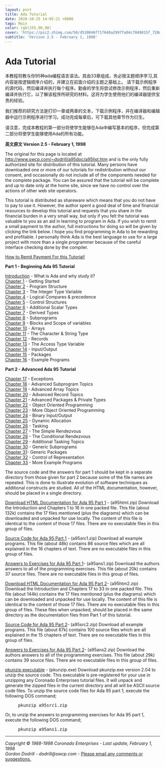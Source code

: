 ```yaml
---
layout: post
title: Ada Tutorial
date: 2020-10-25 14:05:21 +0800
tags: Main
color: rgb(255,90,90)
cover: 'https://pic2.zhimg.com/50/d510846f71f640a2997fa04c7849015f_720w.jpg?source=54b3c3a5'
subtitle: 'Version 2.5 - February 1, 1998'
---
```

# Ada Tutorial #

<P>本教程将教与你95种ada编程语言语法。其由33章组成，务必按主题顺序学习,其内容是按逻辑顺序介绍的，并建立在前面介绍的主题之基础上。
请下载示例程序的源代码，然后编译并执行每个程序。勤奋的学生将尝试修改示例程序，然后重新编译并执行它，以了解该程序所研究的材料。这将为学生使用他们的编译器提供宝贵的经验。

<P>我们推荐的研究方法是打印一章或两章的文本，下载示例程序，并在编译器和编辑器中运行示例程序进行学习。成功完成每章后，可下载其他章节作为衍生。

<P>请注意，完成本教程的第一部分将使学生能够在Ada中编写基本的程序，但完成第二部分将使学生能够使用Ada的所有功能。

<P><B>英文原文 Version 2.5 - February 1, 1998</B>

<P>The original for this page is located at <A HREF="http://www.swcp.com/~dodrill/a95doc/a95list.htm">http://www.swcp.com/~dodrill/a95doc/a95list.htm</A>
and is the only fully authorized site for distribution of this tutorial.
Many persons have downloaded one or more of our tutorials for redistribution
without our consent, and occasionally do not include all of the components
needed for the complete package. You can be assured that the tutorial will
be complete and up to date only at the home site, since we have no control
over the actions of other web site operators.

<P>This tutorial is distributed as shareware which means that you do not
have to pay to use it. However, the author spent a good deal of time and
financial resources to develop this tutorial and requests that you share
in the financial burden in a very small way, but only if you felt the tutorial
was valuable to you as an aid in learning to program in Ada. If you wish
to remit a small payment to the author, full instructions for doing so
will be given by clicking the link below. I hope you find programming in
Ada to be rewarding and profitable. I personally think Ada is the best
language to use for a large project with more than a single programmer
because of the careful interface checking done by the compiler.

<P><A HREF="order.htm">How to Remit Payment For this Tutorial!</A>

<P><B>Part 1 - Beginning Ada 95 Tutorial</B>
<DL>
<DT>
<A HREF="/ada95/intro.htm">Introduction</A> - What is Ada and why study it?</DT>

<DT>
<A HREF="/ada95/chap01.htm">Chapter 1</A> - Getting Started</DT>

<DT>
<A HREF="/ada95/chap02.htm">Chapter 2</A> - Program Structure</DT>

<DT>
<A HREF="/ada95/chap03.htm">Chapter 3</A> - The Integer Type Variable</DT>

<DT>
<A HREF="/ada95/chap04.htm">Chapter 4</A> - Logical Compares &amp; precedence</DT>

<DT>
<A HREF="/ada95/chap05.htm">Chapter 5</A> - Control Structures</DT>

<DT>
<A HREF="/ada95/chap06.htm">Chapter 6</A> - Additional Scalar Types</DT>

<DT>
<A HREF="/ada95/chap07.htm">Chapter 7</A> - Derived Types</DT>

<DT>
<A HREF="/ada95/chap08.htm">Chapter 8</A> - Subprograms</DT>

<DT>
<A HREF="/ada95/chap09.htm">Chapter 9</A> - Blocks and Scope of variables</DT>

<DT>
<A HREF="/ada95/chap10.htm">Chapter 10</A> - Arrays</DT>

<DT>
<A HREF="/ada95/chap11.htm">Chapter 11</A> - The Character &amp; String Type</DT>

<DT>
<A HREF="/ada95/chap12.htm">Chapter 12</A> - Records</DT>

<DT>
<A HREF="/ada95/chap13.htm">Chapter 13</A> - The Access Type Variable</DT>

<DT>
<A HREF="/ada95/chap14.htm">Chapter 14</A> - Input/Output</DT>

<DT>
<A HREF="/ada95/chap15.htm">Chapter 15</A> - Packages</DT>

<DT>
<A HREF="/ada95/chap16.htm">Chapter 16</A> - Example Programs</DT>


<P><B>Part 2 - Advanced Ada 95 Tutorial</B>
<DT>
<A HREF="/ada95/chap17.htm">Chapter 17</A> - Exceptions</DT>

<DT>
<A HREF="/ada95/chap18.htm">Chapter 18</A> - Advanced Subprogram Topics</DT>

<DT>
<A HREF="/ada95/chap19.htm">Chapter 19</A> - Advanced Array Topics</DT>

<DT>
<A HREF="/ada95/chap20.htm">Chapter 20</A> - Advanced Record Topics</DT>

<DT>
<A HREF="/ada95/chap21.htm">Chapter 21</A> - Advanced Packages &amp; Private Types</DT>

<DT>
<A HREF="/ada95/chap22.htm">Chapter 22</A> - Object Oriented Programming</DT>

<DT>
<A HREF="/ada95/chap23.htm">Chapter 23</A> - More Object Oriented Programming</DT>

<DT>
<A HREF="/ada95/chap24.htm">Chapter 24</A> - Binary Input/Output</DT>

<DT>
<A HREF="/ada95/chap25.htm">Chapter 25</A> - Dynamic Allocation</DT>

<DT>
<A HREF="/ada95/chap26.htm">Chapter 26</A> - Tasking</DT>

<DT>
  <A HREF="/ada95/chap27.htm">Chapter 27</A> - The Simple Rendezvous</DT>

<DT>
<A HREF="/ada95/chap28.htm">Chapter 28</A> - The Conditional Rendezvous</DT>

<DT>
<A HREF="/ada95/chap29.htm">Chapter 29</A> - Additional Tasking Topics</DT>

<DT>
<A HREF="/ada95/chap30.htm">Chapter 30</A> - Generic Subprograms</DT>

<DT>
<A HREF="/ada95/chap31.htm">Chapter 31</A>- Generic Packages</DT>

<DT>
<A HREF="/ada95/chap32.htm">Chapter 32</A> - Control of Representation</DT>

<DT>
<A HREF="/ada95/chap33.htm">Chapter 33</A> - More Example Programs</DT>
</DL>
The source code and the answers for part 1 should be kept in a separate
directory from those given for part 2 because some of the file names are
repeated. This is done to illustrate evolution of software techniques as
additional constructs are studied. All of the HTML documentation, however,
should be placed in a single directory.

<P><A HREF="ftp://ftp.swcp.com/pub/users/dodrill/a95htm1.zip">Download
HTML Documentation for Ada 95 Part 1</A> - (a95html.zip) Download the Introduction
and Chapters 1 to 16 in one packed file. This file (about 132k) contains
the 17 files mentioned (plus the diagrams) which can be downloaded and
unpacked for use locally. The content of this file is identical to the
content of those 17 files. There are no executable files in this group
of files.

<P><A HREF="ftp://ftp.swcp.com/pub/users/dodrill/a95src1.zip">Source Code
for Ada 95 Part 1</A> - (a95src1.zip) Download all example programs. This
file (about 48k) contains 86 source files which are all explained in the
16 chapters of text. There are no executable files in this group of files.

<P><A HREF="ftp://ftp.swcp.com/pub/users/dodrill/a95ans1.zip">Answers to
Exercises for Ada 95 Part 1</A>- (a95ans1.zip) Download the authors answers
to all of the programming exercises. This file (about 20k) contains 37
source files. There are no executable files in this group of files.

<P><A HREF="ftp://ftp.swcp.com/pub/users/dodrill/a95htm2.zip">Download
HTML Documentation for Ada 95 Part 2</A>- (a95htm2.zip) Download the Introduction
and Chapters 17 to 33 in one packed file. This file (about 144k) contains
the 17 files mentioned (plus the diagrams) which can be downloaded and
unpacked for use locally. The content of this file is identical to the
content of those 17 files. There are no executable files in this group
of files. These files when unpacked, should be placed in the same directory
as the documentation files from Part 1 of this tutorial.

<P><A HREF="ftp://ftp.swcp.com/pub/users/dodrill/a95src2.zip">Source Code
for Ada 95 Part 2</A>- (a95src2.zip) Download all example programs. This
file (about 67k) contains 100 source files which are all explained in the
15 chapters of text. There are no executable files in this group of files.

<P><A HREF="ftp://ftp.swcp.com/pub/users/dodrill/a95ans2.zip">Answers to
Exercises for Ada 95 Part 2</A>- (a95ans2.zip) Download the authors answers
to all of the programming exercises. This file (about 29k) contains 39
source files. There are no executable files in this group of files.

<P><A HREF="ftp://ftp.swcp.com/pub/users/dodrill/pkunzip.exe">pkunzip executable</A>
- (pkunzip.exe) Download pkunzip.exe version 2.04 to unzip the source code.
This executable is pre-registered for your use in unzipping any Coronado
Enterprises tutorial files. It will unpack and generate the zipped files
in the current directory and all will be ASCII source code files. To unzip
the source code files for Ada 95 part 1, execute the following DOS command;
<PRE>&nbsp;&nbsp;&nbsp;&nbsp; pkunzip a95src1.zip</PRE>
Or, to unzip the answers to programming exercises for Ada 95 part 1, execute
the following DOS command;
<PRE>&nbsp;&nbsp;&nbsp;&nbsp; pkunzip a95ans1.zip</PRE>

<HR width="100%"><I>Copyright &copy; 1988-1998 Coronado Enterprises
- Last update, February 1, 1998</I>
<BR><I>Gordon Dodrill - dodrill@swcp.com - </I><A HREF="mailto:dodrill@swcp.com">Please
email any comments or suggestions.</A>
